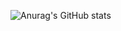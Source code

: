 ![Anurag's GitHub stats](https://github-readme-stats.vercel.app/api?username=zMatty282&show_icons=true&theme=cobalt)
